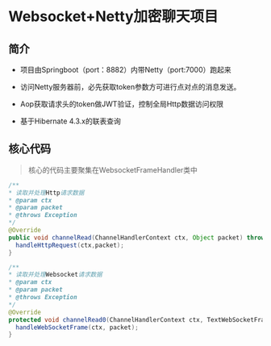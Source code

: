 # Websocket+Netty加密聊天项目

## 简介

- 项目由Springboot（port：8882）内带Netty（port:7000）跑起来

- 访问Netty服务器前，必先获取token参数方可进行点对点的消息发送。

- Aop获取请求头的token做JWT验证，控制全局Http数据访问权限

- 基于Hibernate 4.3.x的联表查询

## 核心代码

> 核心的代码主要聚集在WebsocketFrameHandler类中

``` java
/**
* 读取并处理Http请求数据
* @param ctx
* @param packet
* @throws Exception
*/
@Override
public void channelRead(ChannelHandlerContext ctx, Object packet) throws Exception {
  handleHttpRequest(ctx,packet);
}

/**
* 读取并处理Websocket请求数据
* @param ctx
* @param packet
* @throws Exception
*/
@Override
protected void channelRead0(ChannelHandlerContext ctx, TextWebSocketFrame packet) throws Exception {
  handleWebSocketFrame(ctx, packet);
}
```
